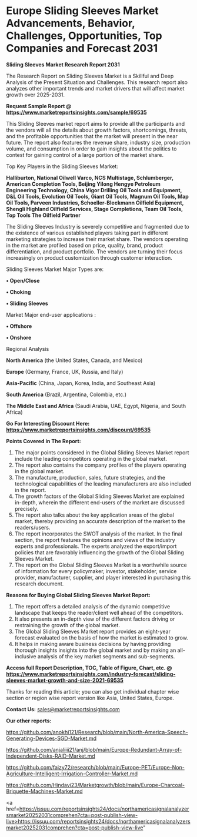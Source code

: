 # Europe Sliding Sleeves Market Advancements, Behavior, Challenges, Opportunities, Top Companies and Forecast 2031

<strong>Sliding Sleeves Market Research Report 2031</strong>

The Research Report on Sliding Sleeves Market is a Skillful and Deep Analysis of the Present Situation and Challenges. This research report also analyzes other important trends and market drivers that will affect market growth over 2025-2031.

<strong>Request Sample Report @ <a href=https://www.marketreportsinsights.com/sample/69535>https://www.marketreportsinsights.com/sample/69535</a></strong>

This Sliding Sleeves market report aims to provide all the participants and the vendors will all the details about growth factors, shortcomings, threats, and the profitable opportunities that the market will present in the near future. The report also features the revenue share, industry size, production volume, and consumption in order to gain insights about the politics to contest for gaining control of a large portion of the market share.

Top Key Players in the Sliding Sleeves Market:

<strong>Halliburton, National Oilwell Varco, NCS Multistage, Schlumberger, American Completion Tools, Beijing Yilong Hengye Petroleum Engineering Technology, China Vigor Drilling Oil Tools and Equipment, D&L Oil Tools, Evolution Oil Tools, Giant Oil Tools, Magnum Oil Tools, Map Oil Tools, Parveen Industries, Schoeller-Bleckmann Oilfield Equipment, Shengli Highland Oilfield Services, Stage Completions, Team Oil Tools, Top Tools The Oilfield Partner</strong>

The Sliding Sleeves Industry is severely competitive and fragmented due to the existence of various established players taking part in different marketing strategies to increase their market share. The vendors operating in the market are profiled based on price, quality, brand, product differentiation, and product portfolio. The vendors are turning their focus increasingly on product customization through customer interaction.

Sliding Sleeves Market Major Types are:

<strong>• Open/Close

• Choking

• Sliding Sleeves</strong>

Market Major end-user applications :

<strong>• Offshore

• Onshore</strong>

Regional Analysis

</u><strong><b>North America</b></strong> (the United States, Canada, and Mexico)

<strong><b>Europe </b></strong>(Germany, France, UK, Russia, and Italy)

<strong><b>Asia-Pacific</b></strong> (China, Japan, Korea, India, and Southeast Asia)

<strong><b>South America</b></strong> (Brazil, Argentina, Colombia, etc.)

<strong><b>The Middle East and Africa</b></strong> (Saudi Arabia, UAE, Egypt, Nigeria, and South Africa)

<strong>Go For Interesting Discount Here: <a href=https://www.marketreportsinsights.com/discount/69535>https://www.marketreportsinsights.com/discount/69535</a></strong>

<strong>Points Covered in The Report:</strong>
<ol>
  <li>The major points considered in the Global Sliding Sleeves Market report include the leading competitors operating in the global market.</li>
  <li>The report also contains the company profiles of the players operating in the global market.</li>
  <li>The manufacture, production, sales, future strategies, and the technological capabilities of the leading manufacturers are also included in the report.</li>
  <li>The growth factors of the Global Sliding Sleeves Market are explained in-depth, wherein the different end-users of the market are discussed precisely.</li>
  <li>The report also talks about the key application areas of the global market, thereby providing an accurate description of the market to the readers/users.</li>
  <li>The report incorporates the SWOT analysis of the market. In the final section, the report features the opinions and views of the industry experts and professionals. The experts analyzed the export/import policies that are favorably influencing the growth of the Global Sliding Sleeves Market.</li>
  <li>The report on the Global Sliding Sleeves Market is a worthwhile source of information for every policymaker, investor, stakeholder, service provider, manufacturer, supplier, and player interested in purchasing this research document.</li>
</ol>
<strong>Reasons for Buying Global Sliding Sleeves Market Report:</strong>

<ol>
  <li>The report offers a detailed analysis of the dynamic competitive landscape that keeps the reader/client well ahead of the competitors.</li>
  <li>It also presents an in-depth view of the different factors driving or restraining the growth of the global market.</li>
  <li>The Global Sliding Sleeves Market report provides an eight-year forecast evaluated on the basis of how the market is estimated to grow.</li>
  <li>It helps in making aware business decisions by having providing thorough insights insights into the global market and by making an all-inclusive analysis of the key market segments and sub-segments.</li>
</ol>
<strong>Access full Report Description, TOC, Table of Figure, Chart, etc. @ <a href=https://www.marketreportsinsights.com/industry-forecast/sliding-sleeves-market-growth-and-size-2021-69535>https://www.marketreportsinsights.com/industry-forecast/sliding-sleeves-market-growth-and-size-2021-69535</a></strong>


Thanks for reading this article; you can also get individual chapter wise section or region wise report version like Asia, United States, Europe.

<strong>Contact Us:</strong>
sales@marketreportsinsights.com

<strong>Our other reports:</strong>

<a href=https://github.com/anokhi121/Research/blob/main/North-America-Speech-Generating-Devices-SGD-Market.md>https://github.com/anokhi121/Research/blob/main/North-America-Speech-Generating-Devices-SGD-Market.md</a>

<a href=https://github.com/anjaliiii21/anj/blob/main/Europe-Redundant-Array-of-Independent-Disks-RAID-Market.md>https://github.com/anjaliiii21/anj/blob/main/Europe-Redundant-Array-of-Independent-Disks-RAID-Market.md</a>

<a href=https://github.com/faizy72/research/blob/main/Europe-PET/Europe-Non-Agriculture-Intelligent-Irrigation-Controller-Market.md>https://github.com/faizy72/research/blob/main/Europe-PET/Europe-Non-Agriculture-Intelligent-Irrigation-Controller-Market.md</a>

<a href=https://github.com/Hindavi23/Marketgrowth/blob/main/Europe-Charcoal-Briquette-Machines-Market.md>https://github.com/Hindavi23/Marketgrowth/blob/main/Europe-Charcoal-Briquette-Machines-Market.md</a>

<a href=https://issuu.com/reportsinsights24/docs/northamericasignalanalyzersmarket20252031comprehen?cta=post-publish-view-live>https://issuu.com/reportsinsights24/docs/northamericasignalanalyzersmarket20252031comprehen?cta=post-publish-view-live</a>"
